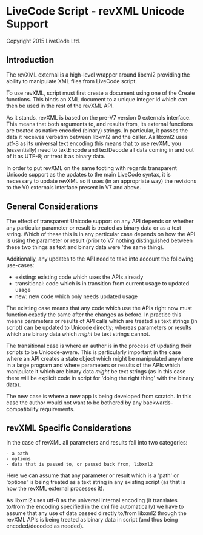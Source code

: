 # LiveCode Script - revXML Unicode Support
Copyright 2015 LiveCode Ltd.

## Introduction

The revXML external is a high-level wrapper around libxml2 providing the ability
to manipulate XML files from LiveCode script.

To use revXML, script must first create a document using one of the Create
functions. This binds an XML document to a unique integer id which can then be
used in the rest of the revXML API.

As it stands, revXML is based on the pre-V7 version 0 externals interface. This
means that both arguments to, and results from, its external functions are treated
as native encoded (binary) strings. In particular, it passes the data it receives
verbatim between libxml2 and the caller. As libxml2 uses utf-8 as its universal
text encoding this means that to use revXML you (essentially) need to textEncode and
textDecode all data coming in and out of it as UTF-8; or treat it as binary data.

In order to put revXML on the same footing with regards transparent Unicode support
as the updates to the main LiveCode syntax, it is necessary to update revXML so it
uses (in an appropriate way) the revisions to the V0 externals interface present
in V7 and above.

## General Considerations

The effect of transparent Unicode support on any API depends on whether any
particular parameter or result is treated as binary data or as a text string.
Which of these this is in any particular case depends on how the API is
using the parameter or result (prior to V7 nothing distinguished between these
two things as text and binary data were 'the same thing).

Additionally, any updates to the API need to take into account the following
use-cases:

  - existing: existing code which uses the APIs already
  - transitional: code which is in transition from current usage to updated usage
  - new: new code which only needs updated usage

The existing case means that any code which use the APIs right now must
function exactly the same after the changes as before. In practice this means
parameters or results of API calls which are treated as text strings (in 
script) can be updated to Unicode directly; whereas parameters or results
which are binary data which *might* be text strings cannot.

The transitional case is where an author is in the process of updating their
scripts to be Unicode-aware. This is particularly important in the case where
an API creates a state object which might be manipulated anywhere in a large
program and where parameters or results of the APIs which manipulate it which
are binary data *might* be text strings (as in this case there will be explicit
code in script for 'doing the right thing' with the binary data).

The new case is where a new app is being developed from scratch. In this case
the author would not want to be bothered by any backwards-compatibility
requirements.

## revXML Specific Considerations

In the case of revXML all parameters and results fall into two categories:

    - a path
    - options
    - data that is passed to, or passed back from, libxml2

Here we can assume that any parameter or result which is a 'path' or 'options'
is being treated as a text string in any existing script (as that is how the
revXML external processes it).

As libxml2 uses utf-8 as the universal internal encoding (it translates to/from
the encoding specified in the xml file automatically) we have to assume that
any use of data passed directly to/from libxml2 through the revXML APIs is
being treated as binary data in script (and thus being encoded/decoded as
needed).





